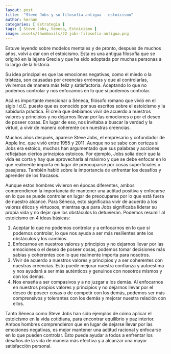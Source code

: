 ```yaml
---
layout: post
title:  "Steve Jobs y su filosofía antigua - estoicismo"
author: hernan
categories: [ Estrategia ]
tags: [ Steve Jobs, Seneca, Estoicismo ]
image: assets/thumbnails/22-jobs-filosofia-antigua.png
---
```


Estuve leyendo sobre modelos mentales y de pronto, después de muchos años, volví a dar con el estoicismo. Esta es una antigua filosofía que se originó en la lejana Grecia y que ha sido adoptada por muchas personas a lo largo de la historia. 

Su idea principal es que las emociones negativas, como el miedo o la tristeza, son causadas por creencias erróneas y que al controlarlas, viviremos de manera más feliz y satisfactoria. Aceptando lo que no podemos controlar y nos enfocamos en lo que sí podemos controlar.

Acá es importante mencionar a Séneca, filósofo romano que vivió en el siglo I d.C. puesto que es conocido por sus escritos sobre el estoicismo y la sabiduría práctica. Él creía que debíamos vivir de acuerdo a nuestros valores y principios y no dejarnos llevar por las emociones o por el deseo de poseer cosas. En lugar de eso, nos invitaba a buscar la verdad y la virtud, a vivir de manera coherente con nuestras creencias.

Muchos años después, aparece Steve Jobs, el empresario y cofundador de Apple Inc. que vivió entre 1955 y 2011. Aunque no se sabe con certeza si Jobs era estoico, muchos han argumentado que sus palabras y acciones reflejaban ciertos principios estoicos. Por ejemplo, Jobs solía decir que la vida es corta y hay que aprovecharla al máximo y que se debe enfocar en lo que realmente importa en lugar de preocuparse por cosas superficiales o pasajeras. También habló sobre la importancia de enfrentar los desafíos y aprender de los fracasos.

Aunque estos hombres vivieron en épocas diferentes, ambos comprendieron la importancia de mantener una actitud positiva y enfocarse en lo que se puede controlar en lugar de preocuparse por lo que está fuera de nuestro alcance. Para Séneca, esto significaba vivir de acuerdo a los valores éticos y virtuosos, mientras que para Jobs significaba liderar su propia vida y no dejar que los obstáculos lo detuvieran.
Podemos resumir al estoicismo en 4 ideas básicas:

1. Aceptar lo que no podemos controlar y a enfocarnos en lo que sí podemos controlar, lo que nos ayuda a ser más resilientes ante los obstáculos y los cambios.
2. Enfocarnos en nuestros valores y principios y no dejarnos llevar por las emociones o el deseo de poseer cosas, podemos tomar decisiones más sabias y coherentes con lo que realmente importa para nosotros.
3. Vivir de acuerdo a nuestros valores y principios y a ser coherentes con nuestras creencias. Esto puede mejorar nuestra confianza y autoestima y nos ayudará a ser más auténticos y genuinos con nosotros mismos y con los demás.
4. Nos enseña a ser compasivos y a no juzgar a los demás. Al enfocarnos en nuestros propios valores y principios y no dejarnos llevar por el deseo de poseer cosas o de competir con los demás, podemos ser más comprensivos y tolerantes con los demás y mejorar nuestra relación con ellos.

Tanto Séneca como Steve Jobs han sido ejemplos de cómo aplicar el estoicismo en la vida cotidiana, para encontrar equilibrio y paz interior. Ambos hombres comprendieron que en lugar de dejarse llevar por las emociones negativas, es mejor mantener una actitud racional y enfocarse en lo que pueden controlar. Esto puede ayudar a todos a enfrentar los desafíos de la vida de manera más efectiva y a alcanzar una mayor satisfacción personal.
